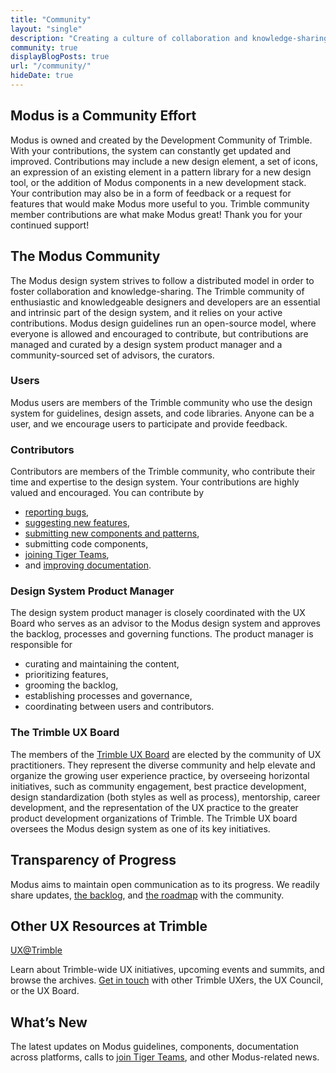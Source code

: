 ```yaml
---
title: "Community"
layout: "single"
description: "Creating a culture of collaboration and knowledge-sharing."
community: true
displayBlogPosts: true
url: "/community/"
hideDate: true
---
```


## Modus is a Community Effort

Modus is owned and created by the Development Community of Trimble.  With your contributions,  the system can constantly get updated and improved. Contributions may include a new design element, a set of icons, an expression of an existing element in a pattern library for a new design tool, or the addition of Modus components in a new development stack. Your contribution may also be in a form of feedback or a request for features that would make Modus more useful to you. Trimble community member contributions are what make Modus great! Thank you for your continued support!

## The Modus Community

The Modus design system strives to follow a distributed model in order to foster collaboration and knowledge-sharing. The Trimble community of enthusiastic and knowledgeable designers and developers are an essential and intrinsic part of the design system, and it relies on your active contributions. Modus design guidelines run an open-source model, where everyone is allowed and encouraged to contribute, but contributions are managed and curated by a design system product manager and a community-sourced set of advisors, the curators.

### Users

Modus users are members of the Trimble community who use the design system for guidelines, design assets, and code libraries. Anyone can be a user, and we encourage users to participate and provide feedback.

### Contributors

Contributors are members of the Trimble community, who contribute their time and expertise to the design system. Your contributions are highly valued and encouraged. You can contribute by

- [reporting bugs](/community/contact/),
- [suggesting new features](/community/contact/),
- [submitting new components and patterns](/community/contribution-process/),
- submitting code components,
- [joining Tiger Teams](/community/tiger-teams/),
- and [improving documentation](/community/contact/).

### Design System Product Manager

 The design system product manager is closely coordinated with the UX Board who serves as an advisor to the Modus design system and approves the backlog, processes and governing functions. The product manager is responsible for

- curating and maintaining the content,
- prioritizing features,
- grooming the backlog,
- establishing processes and governance,
- coordinating between users and contributors.

### The Trimble UX Board

The members of the [Trimble UX Board](https://sites.google.com/trimble.com/trimble-ux/ux-council/ux-council-board?authuser=0) are elected by the community of UX practitioners. They represent the diverse community and help elevate and organize the growing user experience practice, by overseeing horizontal initiatives, such as community engagement, best practice development, design standardization (both styles as well as process), mentorship, career development, and the representation of the UX practice to the greater product development organizations of Trimble.  The Trimble UX board oversees the Modus design system as one of its key initiatives.

## Transparency of Progress

Modus aims to maintain open communication as to its progress. We readily share updates, [the backlog](https://jira.trimble.tools/secure/RapidBoard.jspa?rapidView=5332&projectKey=DDS&view=planning&issueLimit=100), and [the roadmap](https://miro.com/app/board/o9J_kvewBgE=/) with the community.

## Other UX Resources at Trimble

[UX@Trimble](https://sites.google.com/trimble.com/trimble-ux/home?authuser=0)

Learn about Trimble-wide UX initiatives, upcoming events and summits, and browse the archives. [Get in touch](https://sites.google.com/trimble.com/trimble-ux/people?authuser=0) with other Trimble UXers, the UX Council, or the UX Board.

## What’s New

The latest updates on Modus guidelines, components, documentation across platforms, calls to [join Tiger Teams](/community/tiger-teams/), and other Modus-related news.
